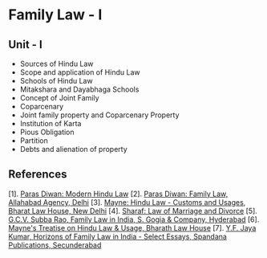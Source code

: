 # Family Law - I

## Unit - I
- Sources of Hindu Law
- Scope and application of Hindu Law
- Schools of Hindu Law
- Mitakshara and Dayabhaga Schools
- Concept of Joint Family
- Coparcenary
- Joint family property and Coparcenary Property
- Institution of Karta
- Pious Obligation
- Partition
- Debts and alienation of property

## References
[1]. [ Paras Diwan: Modern Hindu Law](#)
[2]. [Paras Diwan: Family Law, Allahabad Agency, Delhi](#)
[3]. [Mayne: Hindu Law - Customs and Usages, Bharat Law House, New Delhi](#)
[4]. [Sharaf: Law of Marriage and Divorce](#)
[5]. [G.C.V. Subba Rao, Family Law in India, S. Gogia & Company, Hyderabad](#)
[6]. [Mayne's Treatise on Hindu Law &  Usage, Bharath Law House](#)
[7]. [Y.F. Jaya Kumar, Horizons of Family Law in India - Select Essays, Spandana Publications, Secunderabad](#)









